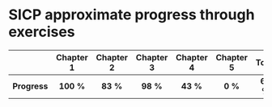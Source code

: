 # SICP approximate progress through exercises
|      |**Chapter 1**|**Chapter 2**|**Chapter 3**|**Chapter 4**|**Chapter 5**|**Total**|
|:----:|:----:|:----:|:----:|:----:|:----:|:----:|
|**Progress**|**100 %**|**83 %**|**98 %**|**43 %**|**0 %**|**67 %**|
